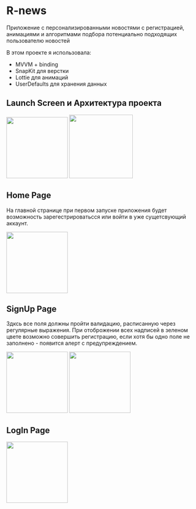 # R-news
Приложение с персонализированными новостями с регистрацией, анимациями и алгоритмами подбора потенциально подходящих пользователю новостей

В этом проекте я использовала:
* MVVM + binding
* SnapKit для верстки 
* Lottie для анимаций 
* UserDefaults для хранения данных

## Launch Screen и Архитектура проекта

<img src="https://github.com/AnnaGola/R-news/blob/main/Screenshots/launch.gif" width="160">  <img src="https://github.com/AnnaGola/R-news/blob/main/Screenshots/Снимок%20экрана%202022-08-18%20в%2014.00.09.png" width="166"> 

## Home Page

На главной странице при первом запуске приложения будет возможность зарегестрироватьсся или войти в уже сущетсвующий аккаунт.

<img src="https://github.com/AnnaGola/R-news/blob/main/Screenshots/all.gif" width="160"> 


## SignUp Page
Здксь все поля должны пройти валидацию, расписанную через регулярные выражения. При отоброжении всех надписей в зеленом цвете возможно совершить регистрацию, если хотя бы одно поле не заполнено - появится алерт с предупреждением.

<img src="https://github.com/AnnaGola/R-news/blob/main/Screenshots/signup.gif" width="160">  <img src="https://github.com/AnnaGola/R-news/blob/main/Screenshots/confetti.gif" width="160"> 

## LogIn Page

<img src="https://github.com/AnnaGola/R-news/blob/main/Screenshots/login.gif" width="160"> 
